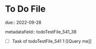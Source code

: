 # To Do File

due:: 2022-09-28

metadatafield:: todoTestFile_541_38

- [ ] Task of todoTestFile_541 1 [[Query me]]
